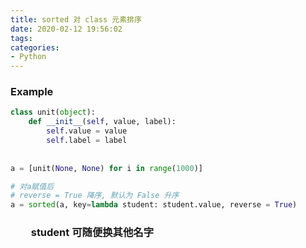 ```yaml
---
title: sorted 对 class 元素排序
date: 2020-02-12 19:56:02
tags:
categories:
- Python
---
```


### Example

```python
class unit(object):
    def __init__(self, value, label):
        self.value = value
        self.label = label
        
        
a = [unit(None, None) for i in range(1000)]

# 对a赋值后
# reverse = True 降序, 默认为 False 升序
a = sorted(a, key=lambda student: student.value, reverse = True)
```

### &emsp;&emsp;student 可随便换其他名字
